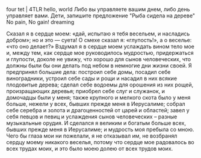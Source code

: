 four tet | 4TLR
hello, world
Либо вы управляете вашим днем, либо день управляет вами.
Дети, запишите предложение "Рыба сидела на дереве"
No pain, No gain!
dreaming

Сказал я в сердце моем: «дай, испытаю я тебя весельем, и насладись добром»; но и это — суета! О смехе сказал я: «глупость!», а о веселье: «что оно делает?» Вздумал я в сердце моем услаждать вином тело мое и, между тем, как сердце мое руководилось мудростью, придержаться и глупости, доколе не увижу, что хорошо для сынов человеческих, что должны были бы они делать под небом в немногие дни жизни своей. Я предпринял большие дела: построил себе домы, посадил себе виноградники, устроил себе сады и рощи и насадил в них всякие плодовитые дерева; сделал себе водоемы для орошения из них рощей, произращающих деревья; приобрел себе слуг и служанок, и домочадцы были у меня; также крупного и мелкого скота было у меня больше, нежели у всех, бывших прежде меня в Иерусалиме; собрал себе серебра и золота и драгоценностей от царей и областей; завел у себя певцов и певиц и услаждения сынов человеческих – разные музыкальные орудия. И сделался я великим и богатым больше всех, бывших прежде меня в Иерусалиме; и мудрость моя пребыла со мною. Чего бы глаза мои ни пожелали, я не отказывал им, не возбранял сердцу моему никакого веселья, потому что сердце мое радовалось во всех трудах моих, и это было моею долею от всех трудов моих.
